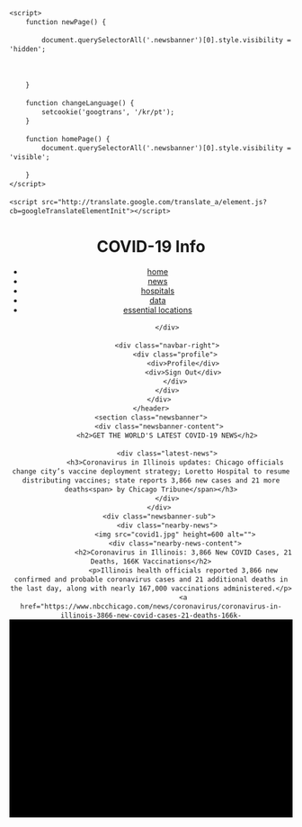 <!DOCTYPE html>
<html class="no-js">

<head>
    <meta charset="utf-8">
    <title>COVID-19 Info</title>
    <!-- Use mobile-aware viewport -->
    <meta name="viewport" content="width=device-width, initial-scale=1, shrink-to-fit=no">
    <link rel="stylesheet" href="main.css">
    <style>
        #google_translate_element {
            position: relative;
        }
        #google_translate_element span {
            display: none!important;
        }
        #google_translate_element:after {
            content: "";
            bottom: 0;
            left: 0;
            width: 100%;
            background: black;
            position: absolute;
            z-index: 1;
            height: 40%;
        }
        #google_translate_element select {
            padding: 0.3vw;
            position: relative;
            right: 600px;
            width: 200%;
        }
        .goog-te-banner-frame.skiptranslate {
            display: none!important;
            visibility: hidden!important;
        }
    </style>

  


<!--testing google translator here-->
<style>
     html,
        /*body {
            min-height: 0!important;
            height: auto!important;
            position: inherit!important;
        }*/
        
        #google_translate_element {
            position: relative;
        }
        
        #google_translate_element span {
            display: none!important;
        }
        
        #google_translate_element:after {
            content: "";
            bottom: 0;
            left: 0;
            width: 100%;
            background: black;
            position: absolute;
            z-index: 1;
            height: 40%;
        }
        
        #google_translate_element select {
            padding: 0.3vw;
            position: relative;
            right: 600px;
            width: 200%;
        }
        
        .goog-te-banner-frame.skiptranslate {
            display: none!important;
            visibility: hidden!important;
        }
    </style>

<script type="text/javascript">
    function googleTranslateElementInit() {



        new google.translate.TranslateElement({
            pageLanguage: "en"
            }, "google_translate_element");
        };
    </script>
<script src="http://translate.google.com/translate_a/element.js?cb=googleTranslateElementInit"></script>
    
    <script>
        function newPage() {

            document.querySelectorAll('.newsbanner')[0].style.visibility = 'hidden';



        }

        function changeLanguage() {
            setcookie('googtrans', '/kr/pt');
        }

        function homePage() {
            document.querySelectorAll('.newsbanner')[0].style.visibility = 'visible';

        }
    </script>

    <script src="http://translate.google.com/translate_a/element.js?cb=googleTranslateElementInit"></script>
</head>

<body>
    <header>
        <div class="menu-container">
            <div class="top-news">
                <div class="covid-name">
                    <h1>COVID-19 Info</h1>
                </div>
            </div>
            <div class="navbar" id="navbar">
                <nav>
                    <ul>
                        <li><a href="news.html">home</a></li>
                        <li><a href="news.html">news</a></li>
                        <li><a href="hospital.html">hospitals</a></li>
                        <li><a href="data.html">data</a></li>
                        <li><a href="location.html">essential locations</a></li>
                    </ul>
                </nav>
            </div>
            <div id="google_translate_element">

            </div>

            <div class="navbar-right">
                <div class="profile">
                    <div>Profile</div>
                    <div>Sign Out</div>
                </div>
            </div>
        </div>
    </header>
    <section class="newsbanner">
        <div class="newsbanner-content">
            <h2>GET THE WORLD'S LATEST COVID-19 NEWS</h2>

            <div class="latest-news">
                <h3>Coronavirus in Illinois updates: Chicago officials change city’s vaccine deployment strategy; Loretto Hospital to resume distributing vaccines; state reports 3,866 new cases and 21 more deaths<span> by Chicago Tribune</span></h3>
            </div>
        </div>
        <div class="newsbanner-sub">
            <div class="nearby-news">
                <img src="covid1.jpg" height=600 alt="">
                <div class="nearby-news-content">
                    <h2>Coronavirus in Illinois: 3,866 New COVID Cases, 21 Deaths, 166K Vaccinations</h2>
                    <p>Illinois health officials reported 3,866 new confirmed and probable coronavirus cases and 21 additional deaths in the last day, along with nearly 167,000 vaccinations administered.</p>
                    <a href="https://www.nbcchicago.com/news/coronavirus/coronavirus-in-illinois-3866-new-covid-cases-21-deaths-166k-vaccinations/2488354/">Read More</a>
                </div>
            </div>
            <div class="nearby-news">
                <img src="covid2.jpg" height=600 alt="">
                <div class="nearby-news-content">
                    <h2>COVID-19 Vaccination Locations on VaccineFinder</h2>
                    <p>VaccineFinder helps people find the latest information on COVID-19 vaccine.</p>
                    <a href="https://www.cdc.gov/vaccines/covid-19/reporting/vaccinefinder/about.html">Read More</a>
                </div>

            </div>


    </section>



    </section>

</body>

</html>
